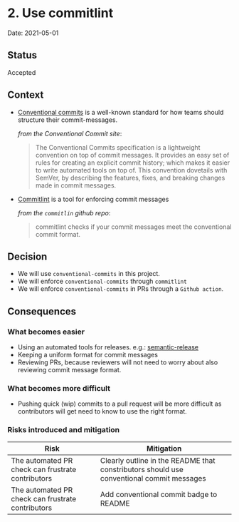 # 2. Use commitlint

Date: 2021-05-01

## Status

Accepted

## Context

- [Conventional commits](https://www.conventionalcommits.org/en/v1.0.0/) is
  a well-known standard for how teams should structure their commit-messages.
  
  *from the Conventional Commit site*:

  > The Conventional Commits specification is a lightweight convention
  > on top of commit messages. It provides an easy set of rules for creating
  > an explicit commit history; which makes it easier to write automated tools on
  > top of. This convention dovetails with SemVer, by describing the features,
  > fixes, and breaking changes made in commit messages.

- [Commitlint](https://github.com/conventional-changelog/commitlint) is
  a tool for enforcing commit messages
  
  *from the `commitlin` github repo*:

  > commitlint checks if your commit messages meet the conventional commit format.

## Decision

- We will use `conventional-commits` in this project.
- We will enforce `conventional-commits` through `commitlint`
- We will enforce `conventional-commits` in PRs through a `Github action`.

## Consequences

### What becomes easier

- Using an automated tools for releases. e.g.: [semantic-release](https://github.com/semantic-release/semantic-release)
- Keeping a uniform format for commit messages
- Reviewing PRs, because reviewers will not need to worry about also reviewing
  commit message format.

### What becomes more difficult

- Pushing quick (wip) commits to a pull request will be more difficult
  as contributors will get need to know to use the right format.

### Risks introduced and mitigation

| Risk                                              | Mitigation                                                                               |
| ------------------------------------------------- | ---------------------------------------------------------------------------------------- |
| The automated PR check can frustrate contributors | Clearly outline in the README that constributors should use conventional commit messages |
| The automated PR check can frustrate contributors | Add conventional commit badge to README                                                  |

